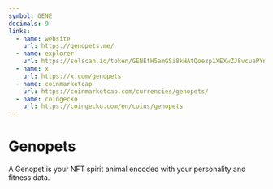 ```yaml
---
symbol: GENE
decimals: 9
links:
  - name: website
    url: https://genopets.me/
  - name: explorer
    url: https://solscan.io/token/GENEtH5amGSi8kHAtQoezp1XEXwZJ8vcuePYnXdKrMYz
  - name: x
    url: https://x.com/genopets
  - name: coinmarketcap
    url: https://coinmarketcap.com/currencies/genopets/
  - name: coingecko
    url: https://coingecko.com/en/coins/genopets
---
```


# Genopets

A Genopet is your NFT spirit animal encoded with your personality and fitness data.
